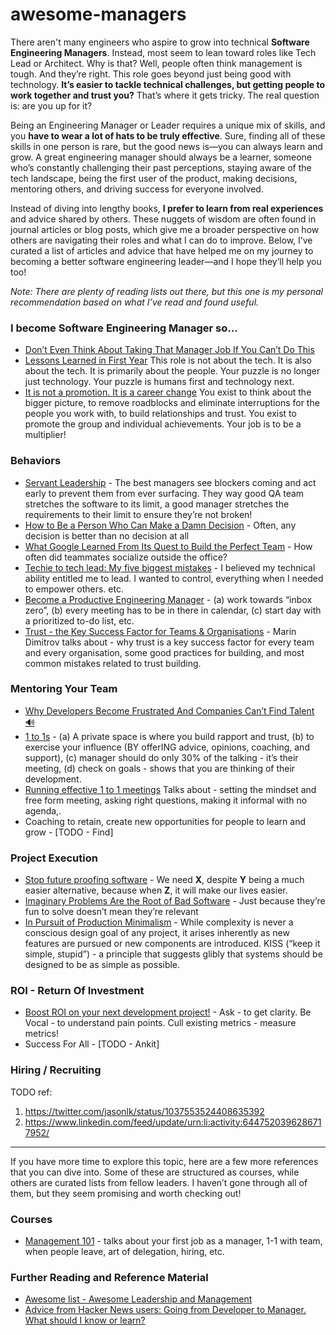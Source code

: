 # awesome-managers

There aren't many engineers who aspire to grow into technical **Software Engineering Managers**. Instead, most seem to lean toward roles like Tech Lead or Architect. Why is that? Well, people often think management is tough. And they’re right. This role goes beyond just being good with technology. **It’s easier to tackle technical challenges, but getting people to work together and trust you?** That’s where it gets tricky. The real question is: are you up for it?

Being an Engineering Manager or Leader requires a unique mix of skills, and you **have to wear a lot of hats to be truly effective**. Sure, finding all of these skills in one person is rare, but the good news is—you can always learn and grow. A great engineering manager should always be a learner, someone who’s constantly challenging their past perceptions, staying aware of the tech landscape, being the first user of the product, making decisions, mentoring others, and driving success for everyone involved.

Instead of diving into lengthy books, **I prefer to learn from real experiences** and advice shared by others. These nuggets of wisdom are often found in journal articles or blog posts, which give me a broader perspective on how others are navigating their roles and what I can do to improve. Below, I’ve curated a list of articles and advice that have helped me on my journey to becoming a better software engineering leader—and I hope they’ll help you too!

_Note: There are plenty of reading lists out there, but this one is my personal recommendation based on what I’ve read and found useful._

### I become Software Engineering Manager so...
* [Don’t Even Think About Taking That Manager Job If You Can’t Do This](https://www.girlboss.com/work/first-time-manager-checklist)
* [Lessons Learned in First Year](https://swaroopch.com/2018/11/15/engineering-management-lessons-learned-in-first-year/) This role is not about the tech. It is also about the tech. It is primarily about the people. Your puzzle is no longer just technology. Your puzzle is humans first and technology next. 
* [It is not a promotion. It is a career change](http://fractio.nl/2014/09/19/not-a-promotion-a-career-change/) You exist to think about the bigger picture, to remove roadblocks and eliminate interruptions for the people you work with,  to build relationships and trust. You exist to promote the group and individual achievements. Your job is to be a multiplier!

### Behaviors

* [Servant Leadership](https://adl.io/essays/why-software-development-requires-servant-leaders/) -  The best managers see blockers coming and act early to prevent them from ever surfacing. They way good QA team stretches the software to its limit, a good manager stretches the requirements to their limit to ensure they’re not broken!
* [How to Be a Person Who Can Make a Damn Decision](https://melmagazine.com/how-to-be-a-person-who-can-make-a-damn-decision-c8e374d01d52) - Often, any decision is better than no decision at all
* [What Google Learned From Its Quest to Build the Perfect Team](https://www.nytimes.com/2016/02/28/magazine/what-google-learned-from-its-quest-to-build-the-perfect-team.html) - How often did teammates socialize outside the office?
* [Techie to tech lead: My five biggest mistakes](https://www.thoughtworks.com/insights/blog/techie-tech-lead-my-5-biggest-mistakes) - I believed my technical ability entitled me to lead. I wanted to control, everything when I needed to empower others. etc.
* [Become a Productive Engineering Manager](http://theengineeringmanager.com/management-101/feeling-productive/) - (a) work towards “inbox zero”, (b) every meeting has to be in there in calendar, (c) start day with a prioritized to-do list, etc.
* [Trust - the Key Success Factor for Teams & Organisations](https://www.slideshare.net/marin_dimitrov/trust-the-key-success-factor-for-teams-organisations) -  Marin Dimitrov talks about - why trust is a key success factor for every team and every organisation, some good practices for building, and most  common mistakes related to trust building.

### Mentoring Your Team

* [Why Developers Become Frustrated And Companies Can’t Find Talent 🔊](https://codeburst.io/why-developers-become-frustrated-and-companies-cant-find-talent-c4114d8b72ac)
* [1 to 1s](http://theengineeringmanager.com/management-101/121s/) - (a) A private space is where you build rapport and trust, (b) to exercise your influence (BY offerING advice, opinions, coaching, and support), (c) manager should do only 30% of the talking - it’s their meeting, (d) check on goals - shows that you are thinking of their development.
* [Running effective 1 to 1 meetings](https://blog.impraise.com/360-feedback/how-to-run-effective-one-on-one-meetings-as-manager) Talks about - setting the mindset and free form meeting, asking right questions, making it informal with no agenda,.
* Coaching to retain, create new opportunities for people to learn and grow - [TODO - Find]

### Project Execution

* [Stop future proofing software](https://medium.com/@george3d6/stop-future-proofing-software-c984cbd65e78) - We need **X**, despite **Y** being a much easier alternative, because when **Z**, it will make our lives easier.
* [Imaginary Problems Are the Root of Bad Software](https://medium.com/s/story/imaginary-problems-d4f2921bd1b8) - Just because they’re fun to solve doesn’t mean they’re relevant
* [In Pursuit of Production Minimalism](https://brandur.org/minimalism) - While complexity is never a conscious design goal of any project, it arises inherently as new features are pursued or new components are introduced. KISS (“keep it simple, stupid”) - a principle that suggests glibly that systems should be designed to be as simple as possible.


### ROI - Return Of Investment

* [Boost ROI on your next development project!](https://medium.com/@MentorMate/boost-roi-on-your-next-development-project-10768dc8e8) - Ask - to get clarity. Be Vocal - to understand pain points. Cull existing metrics - measure metrics!
* Success For All - [TODO - Ankit]

### Hiring / Recruiting ###

TODO ref:
1. https://twitter.com/jasonlk/status/1037553524408635392
2. https://www.linkedin.com/feed/update/urn:li:activity:6447520396286717952/

---

If you have more time to explore this topic, here are a few more references that you can dive into. Some of these are structured as courses, while others are curated lists from fellow leaders. I haven’t gone through all of them, but they seem promising and worth checking out!

### Courses

* [Management 101](http://theengineeringmanager.com/management-101/) - talks about your first job as a manager, 1-1 with team, when people leave, art of delegation, hiring, etc.


### Further Reading and Reference Material 
* [Awesome list - Awesome Leadership and Management](https://github.com/LappleApple/awesome-leading-and-managing#awesome-leadership-and-management-)
* [Advice from Hacker News users: Going from Developer to Manager. What should I know or learn?
](https://news.ycombinator.com/item?id=18823616)

